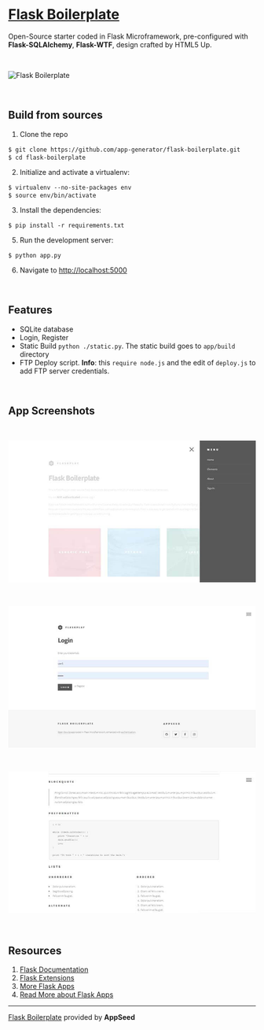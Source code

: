 # [Flask Boilerplate](https://flask-boilerplate.appseed.us)

Open-Source starter coded in Flask Microframework, pre-configured with **Flask-SQLAlchemy**, **Flask-WTF**, design crafted by HTML5 Up. 

<br />

![Flask Boilerplate](https://github.com/app-generator/flask-boilerplate-flaskplay/blob/master/screenshots/flask-boilerplate-intro.gif)

<br />


## Build from sources

1. Clone the repo
  ```
  $ git clone https://github.com/app-generator/flask-boilerplate.git
  $ cd flask-boilerplate
  ```

2. Initialize and activate a virtualenv:
  ```
  $ virtualenv --no-site-packages env
  $ source env/bin/activate
  ```

3. Install the dependencies:
  ```
  $ pip install -r requirements.txt
  ```

5. Run the development server:
  ```
  $ python app.py
  ```

6. Navigate to [http://localhost:5000](http://localhost:5000)

<br />

## Features

- SQLite database
- Login, Register
- Static Build `python ./static.py`. The static build goes to `app/build` directory 
- FTP Deploy script. **Info**: this `require node.js` and the edit of `deploy.js` to add FTP server credentials. 

<br />

## App Screenshots

<br />

![Flask Boilerplate - FlaskPlay, App Menu](https://github.com/app-generator/flask-boilerplate-flaskplay/blob/master/screenshots/flask-boilerplate-menu.jpg)

<br />

![Flask Boilerplate - FlaskPlay, Login Page](https://github.com/app-generator/flask-boilerplate-flaskplay/blob/master/screenshots/flask-boilerplate-login.jpg)

<br />

![Flask Boilerplate - FlaskPlay, Elements Page](https://github.com/app-generator/flask-boilerplate-flaskplay/blob/master/screenshots/flask-boilerplate-elements.jpg)

<br />

## Resources

1. [Flask Documentation](http://flask.pocoo.org/docs/)
2. [Flask Extensions](http://flask.pocoo.org/extensions/)
3. [More Flask Apps](https://appseed.us/apps/flask-apps)
4. [Read More about Flask Apps](https://blog.appseed.us/tag/flask)

---
[Flask Boilerplate](https://flask-boilerplate.appseed.us) provided by **AppSeed**

